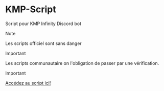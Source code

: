 # KMP-Script
Script pour KMP Infinity Discord bot

> [!NOTE]
> Les scripts officiel sont sans danger

> [!IMPORTANT]
> Les scripts communautaire on l'obligation de passer par une vérification.

> [!IMPORTANT]
> [Accédez au script ici!](/script.json)

